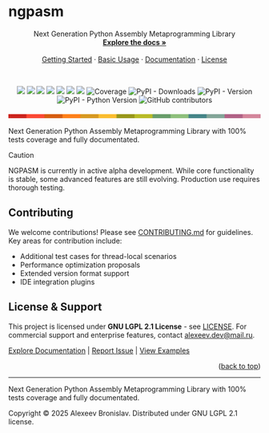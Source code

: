 # ngpasm
<a id="readme-top"></a>

<div align="center">
  <p align="center">
    Next Generation Python Assembly Metaprogramming Library
    <br />
    <a href="https://alexeev-prog.github.io/ngpasm/"><strong>Explore the docs »</strong></a>
    <br />
    <br />
    <a href="#-getting-started">Getting Started</a>
    ·
    <a href="#-usage-examples">Basic Usage</a>
    ·
    <a href="https://alexeev-prog.github.io/ngpasm/">Documentation</a>
    ·
    <a href="https://github.com/alexeev-prog/ngpasm/blob/main/LICENSE">License</a>
  </p>
</div>
<br>
<p align="center">
    <img src="https://img.shields.io/github/languages/top/alexeev-prog/ngpasm?style=for-the-badge">
    <img src="https://img.shields.io/github/languages/count/alexeev-prog/ngpasm?style=for-the-badge">
    <img src="https://img.shields.io/github/license/alexeev-prog/ngpasm?style=for-the-badge">
    <img src="https://img.shields.io/github/stars/alexeev-prog/ngpasm?style=for-the-badge">
    <img src="https://img.shields.io/github/issues/alexeev-prog/ngpasm?style=for-the-badge">
    <img src="https://img.shields.io/github/last-commit/alexeev-prog/ngpasm?style=for-the-badge">
    <img src="https://img.shields.io/pypi/wheel/ngpasm?style=for-the-badge">
    <img src="https://img.shields.io/badge/coverage-100%25-100%25?style=for-the-badge" alt="Coverage">
    <img alt="PyPI - Downloads" src="https://img.shields.io/pypi/dm/ngpasm?style=for-the-badge">
    <img alt="PyPI - Version" src="https://img.shields.io/pypi/v/ngpasm?style=for-the-badge">
    <img alt="PyPI - Python Version" src="https://img.shields.io/pypi/pyversions/ngpasm?style=for-the-badge">
    <img alt="GitHub contributors" src="https://img.shields.io/github/contributors/alexeev-prog/ngpasm?style=for-the-badge">
</p>
<p align="center">
    <img src="https://raw.githubusercontent.com/alexeev-prog/ngpasm/refs/heads/main/docs/pallet-0.png">
</p>

Next Generation Python Assembly Metaprogramming Library with 100% tests coverage and fully documentated.

> [!CAUTION]
> NGPASM is currently in active alpha development. While core functionality is stable, some advanced features are still evolving. Production use requires thorough testing.
 
## Contributing

We welcome contributions! Please see [CONTRIBUTING.md](CONTRIBUTING.md) for guidelines. Key areas for contribution include:
- Additional test cases for thread-local scenarios
- Performance optimization proposals
- Extended version format support
- IDE integration plugins

## License & Support

This project is licensed under **GNU LGPL 2.1 License** - see [LICENSE](https://github.com/alexeev-prog/ngpasm/blob/main/LICENSE). For commercial support and enterprise features, contact [alexeev.dev@mail.ru](mailto:alexeev.dev@mail.ru).

[Explore Documentation](https://alexeev-prog.github.io/ngpasm) |
[Report Issue](https://github.com/alexeev-prog/ngpasm/issues) |
[View Examples](./examples)

<p align="right">(<a href="#readme-top">back to top</a>)</p>

---
Next Generation Python Assembly Metaprogramming Library with 100% tests coverage and fully documentated.

Copyright © 2025 Alexeev Bronislav. Distributed under GNU LGPL 2.1 license.
